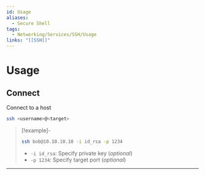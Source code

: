 ```yaml
---
id: Usage
aliases:
  - Secure Shell
tags:
  - Networking/Services/SSH/Usage
links: "[[SSH]]"
---
```


# Usage

<!-- Connect {{{-->
## Connect

Connect to a host

```sh
ssh <username>@<target>
```

<!-- Example {{{-->
> [!example]-
>
> ```sh
> ssh bob@10.10.10.10 -i id_rsa -p 1234
> ```
>
> - `-i id_rsa`: Specify private key (*optional*)
> - `-p 1234`: Specify target port (*optional*)
<!-- }}} -->

___

<!-- }}} -->
